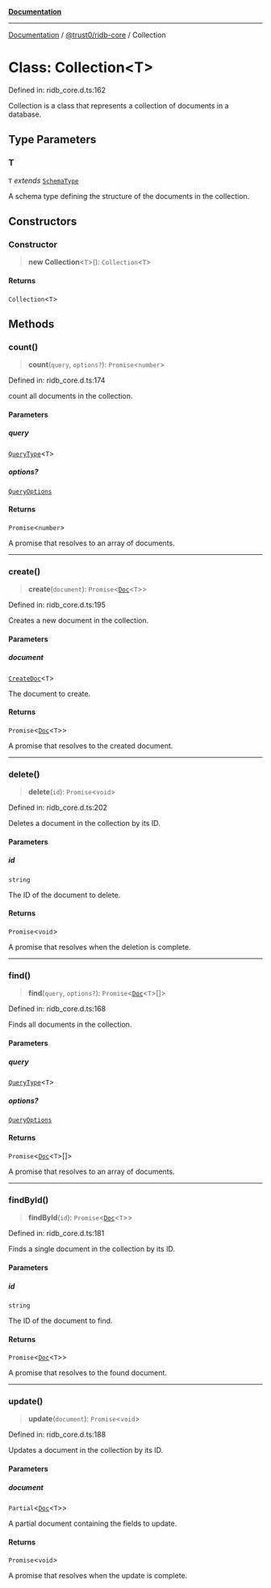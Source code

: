[**Documentation**](../../../README.md)

***

[Documentation](../../../README.md) / [@trust0/ridb-core](../README.md) / Collection

# Class: Collection\<T\>

Defined in: ridb\_core.d.ts:162

Collection is a class that represents a collection of documents in a database.

## Type Parameters

### T

`T` *extends* [`SchemaType`](../type-aliases/SchemaType.md)

A schema type defining the structure of the documents in the collection.

## Constructors

### Constructor

> **new Collection**\<`T`\>(): `Collection`\<`T`\>

#### Returns

`Collection`\<`T`\>

## Methods

### count()

> **count**(`query`, `options?`): `Promise`\<`number`\>

Defined in: ridb\_core.d.ts:174

count all documents in the collection.

#### Parameters

##### query

[`QueryType`](../type-aliases/QueryType.md)\<`T`\>

##### options?

[`QueryOptions`](../type-aliases/QueryOptions.md)

#### Returns

`Promise`\<`number`\>

A promise that resolves to an array of documents.

***

### create()

> **create**(`document`): `Promise`\<[`Doc`](../type-aliases/Doc.md)\<`T`\>\>

Defined in: ridb\_core.d.ts:195

Creates a new document in the collection.

#### Parameters

##### document

[`CreateDoc`](../type-aliases/CreateDoc.md)\<`T`\>

The document to create.

#### Returns

`Promise`\<[`Doc`](../type-aliases/Doc.md)\<`T`\>\>

A promise that resolves to the created document.

***

### delete()

> **delete**(`id`): `Promise`\<`void`\>

Defined in: ridb\_core.d.ts:202

Deletes a document in the collection by its ID.

#### Parameters

##### id

`string`

The ID of the document to delete.

#### Returns

`Promise`\<`void`\>

A promise that resolves when the deletion is complete.

***

### find()

> **find**(`query`, `options?`): `Promise`\<[`Doc`](../type-aliases/Doc.md)\<`T`\>[]\>

Defined in: ridb\_core.d.ts:168

Finds all documents in the collection.

#### Parameters

##### query

[`QueryType`](../type-aliases/QueryType.md)\<`T`\>

##### options?

[`QueryOptions`](../type-aliases/QueryOptions.md)

#### Returns

`Promise`\<[`Doc`](../type-aliases/Doc.md)\<`T`\>[]\>

A promise that resolves to an array of documents.

***

### findById()

> **findById**(`id`): `Promise`\<[`Doc`](../type-aliases/Doc.md)\<`T`\>\>

Defined in: ridb\_core.d.ts:181

Finds a single document in the collection by its ID.

#### Parameters

##### id

`string`

The ID of the document to find.

#### Returns

`Promise`\<[`Doc`](../type-aliases/Doc.md)\<`T`\>\>

A promise that resolves to the found document.

***

### update()

> **update**(`document`): `Promise`\<`void`\>

Defined in: ridb\_core.d.ts:188

Updates a document in the collection by its ID.

#### Parameters

##### document

`Partial`\<[`Doc`](../type-aliases/Doc.md)\<`T`\>\>

A partial document containing the fields to update.

#### Returns

`Promise`\<`void`\>

A promise that resolves when the update is complete.
